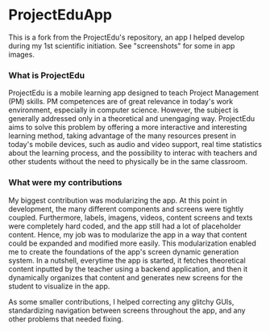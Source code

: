 # ProjectEduApp

This is a fork from the ProjectEdu's repository, an app I helped develop during my 1st scientific initiation. See "screenshots" for some in app images.

### What is ProjectEdu
ProjectEdu is a mobile learning app designed to teach Project Management (PM) skills. PM competences are of great relevance in today's work environment, 
especially in computer science. However, the subject is generally addressed only in a theoretical and unengaging way. ProjectEdu aims to solve this problem
by offering a more interactive and interesting learning method, taking advantage of the many resources present in today's mobile devices, such as audio and
video support, real time statistics about the learning process, and the possibility to interac with teachers and other students without the need to physically
be in the same classroom.

### What were my contributions
My biggest contribution was modularizing the app. At this point in development, the many different components and screens were tightly coupled.
Furthermore, labels, imagens, videos, content screens and texts were completely hard coded, and the app still had a lot of placeholder content.
Hence, my job was to modularize the app in a way that content could be expanded and modified more easily. This modularization enabled me to create
the foundations of the app's screen dynamic generation system. In a nutshell, everytime the app is started, it fetches theoretical content 
inputted by the teacher using a backend application, and then it dynamically organizes that content and generates new screens for the student to 
visualize in the app.

As some smaller contributions, I helped correcting any glitchy GUIs, standardizing navigation between screens throughout the app, and any other 
problems that needed fixing.
